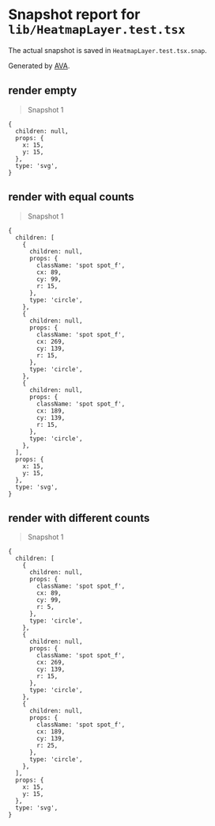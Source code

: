 # Snapshot report for `lib/HeatmapLayer.test.tsx`

The actual snapshot is saved in `HeatmapLayer.test.tsx.snap`.

Generated by [AVA](https://avajs.dev).

## render empty

> Snapshot 1

    {
      children: null,
      props: {
        x: 15,
        y: 15,
      },
      type: 'svg',
    }

## render with equal counts

> Snapshot 1

    {
      children: [
        {
          children: null,
          props: {
            className: 'spot spot_f',
            cx: 89,
            cy: 99,
            r: 15,
          },
          type: 'circle',
        },
        {
          children: null,
          props: {
            className: 'spot spot_f',
            cx: 269,
            cy: 139,
            r: 15,
          },
          type: 'circle',
        },
        {
          children: null,
          props: {
            className: 'spot spot_f',
            cx: 189,
            cy: 139,
            r: 15,
          },
          type: 'circle',
        },
      ],
      props: {
        x: 15,
        y: 15,
      },
      type: 'svg',
    }

## render with different counts

> Snapshot 1

    {
      children: [
        {
          children: null,
          props: {
            className: 'spot spot_f',
            cx: 89,
            cy: 99,
            r: 5,
          },
          type: 'circle',
        },
        {
          children: null,
          props: {
            className: 'spot spot_f',
            cx: 269,
            cy: 139,
            r: 15,
          },
          type: 'circle',
        },
        {
          children: null,
          props: {
            className: 'spot spot_f',
            cx: 189,
            cy: 139,
            r: 25,
          },
          type: 'circle',
        },
      ],
      props: {
        x: 15,
        y: 15,
      },
      type: 'svg',
    }
